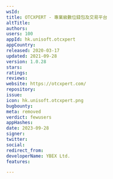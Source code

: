 ```yaml
---
wsId: 
title: OTCXPERT - 專業級數位錢包及交易平台
altTitle: 
authors: 
users: 100
appId: hk.unisoft.otcxpert
appCountry: 
released: 2020-03-17
updated: 2021-09-28
version: 1.0.28
stars: 
ratings: 
reviews: 
website: https://otcxpert.com/
repository: 
issue: 
icon: hk.unisoft.otcxpert.png
bugbounty: 
meta: removed
verdict: fewusers
appHashes: 
date: 2023-09-28
signer: 
twitter: 
social: 
redirect_from: 
developerName: YBEX Ltd.
features: 

---
```


